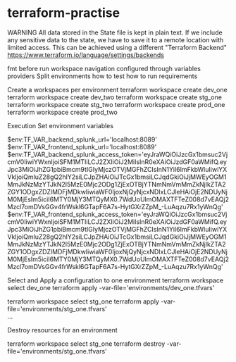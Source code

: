 # terraform-practise
WARNING
All data stored in the State file is kept in plain text. 
If we include any sensitive data to the state, we have to save it to a remote location with limited access. This can be achieved using a different "Terraform Backend" https://www.terraform.io/language/settings/backends
 
fmt before run
workspace navigation
configured through variables
providers
Split environments
how to test
how to run
requirements

Create a workspaces per environment 
terraform workspace create dev_one
terraform workspace create dev_two
terraform workspace create stg_one
terraform workspace create stg_two
terraform workspace create prod_one
terraform workspace create prod_two



Execution
Set environment variables

$env:TF_VAR_backend_splunk_url='localhost:8089'
$env:TF_VAR_frontend_splunk_url='localhost:8089'
$env:TF_VAR_backend_splunk_access_token='eyJraWQiOiJzcGx1bmsuc2VjcmV0IiwiYWxnIjoiSFM1MTIiLCJ2ZXIiOiJ2MiIsInR0eXAiOiJzdGF0aWMifQ.eyJpc3MiOiJhZG1pbiBmcm9tIGIyMjczOTVjMGFhZCIsInN1YiI6ImFkbWluIiwiYXVkIjoiQmluZ28gQ2hlY2siLCJpZHAiOiJTcGx1bmsiLCJqdGkiOiJjMWEyOGM1MmJkNzMzYTJkN2I5MzE0Mjc2ODg1ZjExOTBjYTNmNmVmMmZkNjlkZTA2ZGY1ODgxZDZlMDFjMDkwIiwiaWF0IjoxNjQyNjcxNDIxLCJleHAiOjE2NDUyNjM0MjEsIm5iciI6MTY0MjY3MTQyMX0.7WdUoUlmOMAXTFTeZ008d7vEAQj2Mzcl7omDVsGGv4frWskl6GTapF6A7s-HytGXrZZpM_-LuAqzu7Rx1yWnQg'
$env:TF_VAR_frontend_splunk_access_token='eyJraWQiOiJzcGx1bmsuc2VjcmV0IiwiYWxnIjoiSFM1MTIiLCJ2ZXIiOiJ2MiIsInR0eXAiOiJzdGF0aWMifQ.eyJpc3MiOiJhZG1pbiBmcm9tIGIyMjczOTVjMGFhZCIsInN1YiI6ImFkbWluIiwiYXVkIjoiQmluZ28gQ2hlY2siLCJpZHAiOiJTcGx1bmsiLCJqdGkiOiJjMWEyOGM1MmJkNzMzYTJkN2I5MzE0Mjc2ODg1ZjExOTBjYTNmNmVmMmZkNjlkZTA2ZGY1ODgxZDZlMDFjMDkwIiwiaWF0IjoxNjQyNjcxNDIxLCJleHAiOjE2NDUyNjM0MjEsIm5iciI6MTY0MjY3MTQyMX0.7WdUoUlmOMAXTFTeZ008d7vEAQj2Mzcl7omDVsGGv4frWskl6GTapF6A7s-HytGXrZZpM_-LuAqzu7Rx1yWnQg'

Select and Apply a configuration to one environment
terraform workspace select dev_one
terraform apply -var-file='environments/dev_one.tfvars'

terraform workspace select stg_one
terraform apply -var-file='environments/stg_one.tfvars'  
...


Destroy resources for an environment

terraform workspace select stg_one
terraform destroy -var-file='environments/stg_one.tfvars'  

